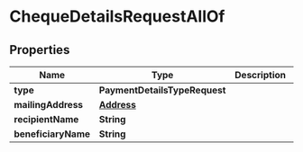 

# ChequeDetailsRequestAllOf


## Properties

| Name | Type | Description | Notes |
|------------ | ------------- | ------------- | -------------|
|**type** | **PaymentDetailsTypeRequest** |  |  |
|**mailingAddress** | [**Address**](Address.md) |  |  |
|**recipientName** | **String** |  |  |
|**beneficiaryName** | **String** |  |  [optional] |



